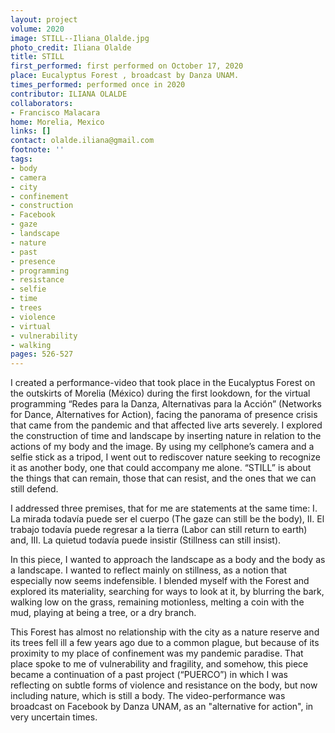 ```yaml
---
layout: project
volume: 2020
image: STILL--Iliana_Olalde.jpg
photo_credit: Iliana Olalde
title: STILL
first_performed: first performed on October 17, 2020
place: Eucalyptus Forest , broadcast by Danza UNAM.
times_performed: performed once in 2020
contributor: ILIANA OLALDE
collaborators:
- Francisco Malacara
home: Morelia, Mexico
links: []
contact: olalde.iliana@gmail.com
footnote: ''
tags:
- body
- camera
- city
- confinement
- construction
- Facebook
- gaze
- landscape
- nature
- past
- presence
- programming
- resistance
- selfie
- time
- trees
- violence
- virtual
- vulnerability
- walking
pages: 526-527
---
```



I created a performance-video that took place in the Eucalyptus Forest on the outskirts of Morelia (México) during the first lookdown, for the virtual programming “Redes para la Danza, Alternativas para la Acción” (Networks for Dance, Alternatives for Action), facing the panorama of presence crisis that came from the pandemic and that affected live arts severely. I explored the construction of time and landscape by inserting nature in relation to the actions of my body and the image. By using my cellphone’s camera and a selfie stick as a tripod, I went out to rediscover nature seeking to recognize it as another body, one that could accompany me alone. “STILL” is about the things that can remain, those that can resist, and the ones that we can still defend. 

I addressed three premises, that for me are statements at the same time: I. La mirada todavía puede ser el cuerpo (The gaze can still be the body), II. El trabajo todavía puede regresar a la tierra (Labor can still return to earth) and, III. La quietud todavía puede insistir (Stillness can still insist).

In this piece, I wanted to approach the landscape as a body and the body as a landscape. I wanted to reflect mainly on stillness, as a notion that especially now seems indefensible. I blended myself with the Forest and explored its materiality, searching for ways to look at it, by blurring the bark, walking low on the grass, remaining motionless, melting a coin with the mud, playing at being a tree, or a dry branch.

This Forest has almost no relationship with the city as a nature reserve and its trees fell ill a few years ago due to a common plague, but because of its proximity to my place of confinement was my pandemic paradise. That place spoke to me of vulnerability and fragility, and somehow, this piece became a continuation of a past project (“PUERCO”) in which I was reflecting on subtle forms of violence and resistance on the body, but now including nature, which is still a body. The video-performance was broadcast on Facebook by Danza UNAM, as an "alternative for action", in very uncertain times.
